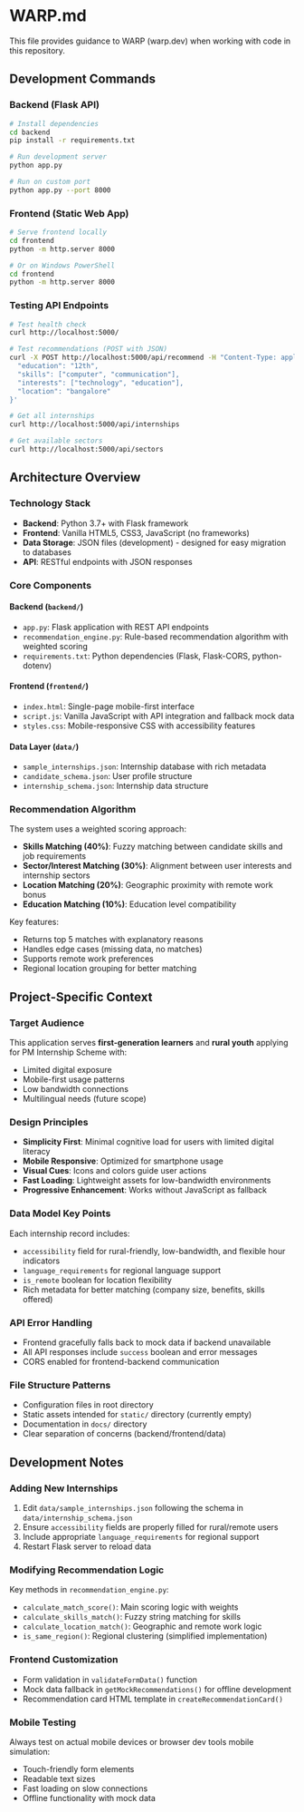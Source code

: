 # WARP.md

This file provides guidance to WARP (warp.dev) when working with code in this repository.

## Development Commands

### Backend (Flask API)
```bash
# Install dependencies
cd backend
pip install -r requirements.txt

# Run development server
python app.py

# Run on custom port
python app.py --port 8000
```

### Frontend (Static Web App)
```bash
# Serve frontend locally
cd frontend
python -m http.server 8000

# Or on Windows PowerShell
cd frontend
python -m http.server 8000
```

### Testing API Endpoints
```bash
# Test health check
curl http://localhost:5000/

# Test recommendations (POST with JSON)
curl -X POST http://localhost:5000/api/recommend -H "Content-Type: application/json" -d '{
  "education": "12th",
  "skills": ["computer", "communication"],
  "interests": ["technology", "education"],
  "location": "bangalore"
}'

# Get all internships
curl http://localhost:5000/api/internships

# Get available sectors
curl http://localhost:5000/api/sectors
```

## Architecture Overview

### Technology Stack
- **Backend**: Python 3.7+ with Flask framework
- **Frontend**: Vanilla HTML5, CSS3, JavaScript (no frameworks)
- **Data Storage**: JSON files (development) - designed for easy migration to databases
- **API**: RESTful endpoints with JSON responses

### Core Components

#### Backend (`backend/`)
- `app.py`: Flask application with REST API endpoints
- `recommendation_engine.py`: Rule-based recommendation algorithm with weighted scoring
- `requirements.txt`: Python dependencies (Flask, Flask-CORS, python-dotenv)

#### Frontend (`frontend/`)
- `index.html`: Single-page mobile-first interface
- `script.js`: Vanilla JavaScript with API integration and fallback mock data
- `styles.css`: Mobile-responsive CSS with accessibility features

#### Data Layer (`data/`)
- `sample_internships.json`: Internship database with rich metadata
- `candidate_schema.json`: User profile structure
- `internship_schema.json`: Internship data structure

### Recommendation Algorithm
The system uses a weighted scoring approach:
- **Skills Matching (40%)**: Fuzzy matching between candidate skills and job requirements
- **Sector/Interest Matching (30%)**: Alignment between user interests and internship sectors
- **Location Matching (20%)**: Geographic proximity with remote work bonus
- **Education Matching (10%)**: Education level compatibility

Key features:
- Returns top 5 matches with explanatory reasons
- Handles edge cases (missing data, no matches)
- Supports remote work preferences
- Regional location grouping for better matching

## Project-Specific Context

### Target Audience
This application serves **first-generation learners** and **rural youth** applying for PM Internship Scheme with:
- Limited digital exposure
- Mobile-first usage patterns
- Low bandwidth connections
- Multilingual needs (future scope)

### Design Principles
- **Simplicity First**: Minimal cognitive load for users with limited digital literacy
- **Mobile Responsive**: Optimized for smartphone usage
- **Visual Cues**: Icons and colors guide user actions
- **Fast Loading**: Lightweight assets for low-bandwidth environments
- **Progressive Enhancement**: Works without JavaScript as fallback

### Data Model Key Points
Each internship record includes:
- `accessibility` field for rural-friendly, low-bandwidth, and flexible hour indicators
- `language_requirements` for regional language support
- `is_remote` boolean for location flexibility
- Rich metadata for better matching (company size, benefits, skills offered)

### API Error Handling
- Frontend gracefully falls back to mock data if backend unavailable
- All API responses include `success` boolean and error messages
- CORS enabled for frontend-backend communication

### File Structure Patterns
- Configuration files in root directory
- Static assets intended for `static/` directory (currently empty)
- Documentation in `docs/` directory
- Clear separation of concerns (backend/frontend/data)

## Development Notes

### Adding New Internships
1. Edit `data/sample_internships.json` following the schema in `data/internship_schema.json`
2. Ensure `accessibility` fields are properly filled for rural/remote users
3. Include appropriate `language_requirements` for regional support
4. Restart Flask server to reload data

### Modifying Recommendation Logic
Key methods in `recommendation_engine.py`:
- `calculate_match_score()`: Main scoring logic with weights
- `calculate_skills_match()`: Fuzzy string matching for skills
- `calculate_location_match()`: Geographic and remote work logic
- `is_same_region()`: Regional clustering (simplified implementation)

### Frontend Customization
- Form validation in `validateFormData()` function
- Mock data fallback in `getMockRecommendations()` for offline development
- Recommendation card HTML template in `createRecommendationCard()`

### Mobile Testing
Always test on actual mobile devices or browser dev tools mobile simulation:
- Touch-friendly form elements
- Readable text sizes
- Fast loading on slow connections
- Offline functionality with mock data